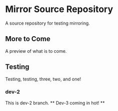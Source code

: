 # Mirror Source Repository

A source repository for testing mirroring.

## More to Come

A preview of what is to come.

## Testing

Testing, testing, three, two, and one!

### dev-2

This is dev-2 branch. ** Dev-3 coming in hot! **
